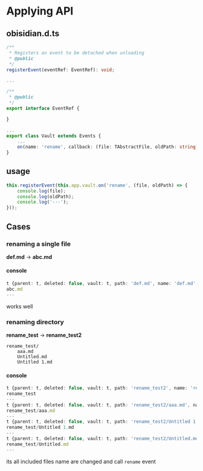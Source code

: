 # Applying API

## obisidian.d.ts

```ts
/**
 * Registers an event to be detached when unloading
 * @public
 */
registerEvent(eventRef: EventRef): void;

...

/**
 * @public
 */
export interface EventRef {

}

...
export class Vault extends Events {
    ...
    on(name: 'rename', callback: (file: TAbstractFile, oldPath: string) => any, ctx?: any): EventRef;
}
```


## usage
```ts
this.registerEvent(this.app.vault.on('rename', (file, oldPath) => {
    console.log(file);
    console.log(oldPath);
    console.log('---');
}));
```

## Cases

### renaming a single file
**def.md** -> **abc.md**

#### console
```ts
t {parent: t, deleted: false, vault: t, path: 'def.md', name: 'def.md', …}
abc.md
---
```
works well

### renaming directory
**rename_test** -> **rename_test2**
```
rename_test/
    aaa.md
    Untitled.md
    Untitled 1.md
```

#### console
```ts
t {parent: t, deleted: false, vault: t, path: 'rename_test2', name: 'rename_test2', …}
rename_test
---
t {parent: t, deleted: false, vault: t, path: 'rename_test2/aaa.md', name: 'aaa.md', …}
rename_test/aaa.md
---
t {parent: t, deleted: false, vault: t, path: 'rename_test2/Untitled 1.md', name: 'Untitled 1.md', …}
rename_test/Untitled 1.md
---
t {parent: t, deleted: false, vault: t, path: 'rename_test2/Untitled.md', name: 'Untitled.md', …}
rename_test/Untitled.md
---
```

its all included files name are changed and call `rename` event